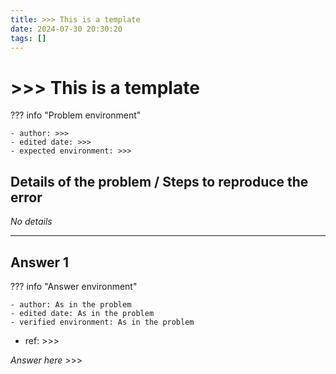 ```yaml
---
title: >>> This is a template
date: 2024-07-30 20:30:20
tags: []
---
```

# >>> This is a template

??? info "Problem environment"

    - author: >>>
    - edited date: >>>
    - expected environment: >>>

## Details of the problem / Steps to reproduce the error

_No details_

---

## Answer 1

??? info "Answer environment"

    - author: As in the problem
    - edited date: As in the problem
    - verified environment: As in the problem

- ref: >>>

_Answer here_ >>>


